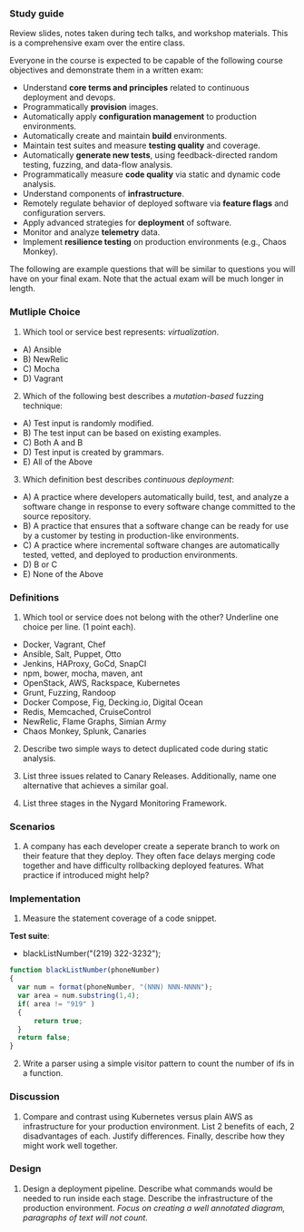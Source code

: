 ### Study guide

Review slides, notes taken during tech talks, and workshop materials. This is a comprehensive exam over the entire class.

Everyone in the course is expected to be capable of the following course objectives and demonstrate them in a written exam:

* Understand **core terms and principles** related to continuous deployment and devops.
* Programmatically **provision** images.
* Automatically apply **configuration management** to production environments.
* Automatically create and maintain **build** environments.
* Maintain test suites and measure **testing quality** and coverage.
* Automatically **generate new tests**, using feedback-directed random testing, fuzzing, and data-flow analysis.
* Programmatically measure **code quality** via static and dynamic code analysis.
* Understand components of **infrastructure**.
* Remotely regulate behavior of deployed software via **feature flags** and configuration servers.
* Apply advanced strategies for **deployment** of software.
* Monitor and analyze **telemetry** data.
* Implement **resilience testing** on production environments (e.g., Chaos Monkey).


The following are example questions that will be similar to questions you will have on your final exam. Note that the actual exam will be much longer in length.

### Mutliple Choice

1. Which tool or service best represents: *virtualization*.

  * A) Ansible
  * B) NewRelic
  * C) Mocha
  * D) Vagrant

2. Which of the following best describes a *mutation-based* fuzzing technique:

  * A) Test input is randomly modified.
  * B) The test input can be based on existing examples.
  * C) Both A and B
  * D) Test input is created by grammars.
  * E) All of the Above

3. Which definition best describes *continuous deployment*:

  * A) A practice where developers automatically build, test, and analyze a software change in response to every software change committed to the source repository.
  * B) A practice that ensures that a software change can be ready for use by a customer by testing in production-like environments.
  * C) A practice where incremental software changes are automatically tested, vetted, and deployed to production environments.
  * D) B or C
  * E) None of the Above

### Definitions

1. Which tool or service does not belong with the other? Underline one choice per line. (1 point each).

  * Docker, Vagrant, Chef
  * Ansible, Salt, Puppet, Otto 
  * Jenkins, HAProxy, GoCd, SnapCI
  * npm, bower, mocha, maven, ant
  * OpenStack, AWS, Rackspace, Kubernetes
  * Grunt, Fuzzing, Randoop
  * Docker Compose, Fig, Decking.io, Digital Ocean
  * Redis, Memcached, CruiseControl
  * NewRelic, Flame Graphs, Simian Army
  * Chaos Monkey, Splunk, Canaries

2. Describe two simple ways to detect duplicated code during static analysis.

3. List three issues related to Canary Releases. Additionally, name one alternative that achieves a similar goal.

4. List three stages in the Nygard Monitoring Framework.

### Scenarios

1. A company has each developer create a seperate branch to work on their feature that they deploy. They often face delays merging code together and have difficulty rollbacking deployed features. What practice if introduced might help?

### Implementation

1. Measure the statement coverage of a code snippet.

  **Test suite**:
  
  * blackListNumber("(219) 322-3232");
  ```Javascript
  function blackListNumber(phoneNumber)
  {
  	var num = format(phoneNumber, "(NNN) NNN-NNNN");
  	var area = num.substring(1,4);
  	if( area != "919" )
  	{
  		return true;
  	}
  	return false;
  }
  ```

2. Write a parser using a simple visitor pattern to count the number of ifs in a function.

### Discussion

1. Compare and contrast using Kubernetes versus plain AWS as infrastructure for your production environment. List 2 benefits of each, 2 disadvantages of each. Justify differences. Finally, describe how they might work well together.

### Design

1. Design a deployment pipeline. Describe what commands would be needed to run inside each stage. Describe the infrastructure of the production environment. *Focus on creating a well annotated diagram, paragraphs of text will not count*.
